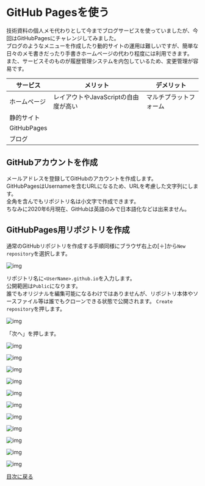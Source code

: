 # GitHub Pagesを使う

技術資料の個人メモ代わりとして今までブログサービスを使っていましたが、今回はGitHubPagesにチャレンジしてみました。  
ブログのようなメニューを作成したり動的サイトの運用は難しいですが、簡単な日々のメモ書きだったり手書きホームページの代わり程度には利用できます。  
また、サービスそのものが履歴管理システムを内包しているため、変更管理が容易です。

|サービス|メリット|デメリット|
|----|----|----|
|ホームページ|レイアウトやJavaScriptの自由度が高い|マルチプラットフォーム
|静的サイト|
|GitHubPages|
|ブログ|

## GitHubアカウントを作成

メールアドレスを登録してGitHubのアカウントを作成します。  
GitHubPagesはUsernameを含むURLになるため、URLを考慮した文字列にします。  
全角を含んでもリポジトリ名は小文字で作成できます。  
ちなみに2020年6月現在、GitHubは英語のみで日本語化などは出来ません。

## GitHubPages用リポジトリを作成

通常のGitHubリポジトリを作成する手順同様にブラウザ右上の[＋]から`New repository`を選択します。

![img](img/github01.png "img")

リポジトリ名に`<UserName>.github.io`を入力します。  
公開範囲は`Public`になります。  
誰でもオリジナルを編集可能になるわけではありませんが、リポジトリ本体やソースファイル等は誰でもクローンできる状態で公開されます。
`Create repository`を押します。

![img](img/github02.png "img")




「次へ」を押します。

![img](img/git01.png "img")

![img](img/git02.png "img")

![img](img/git03.png "img")

![img](img/git04.png "img")

![img](img/git05.png "img")

![img](img/git06.png "img")

![img](img/git07.png "img")

![img](img/git08.png "img")

![img](img/git09.png "img")

![img](img/git11.png "img")

![img](img/git12.png "img")

[目次に戻る](../index.md)
